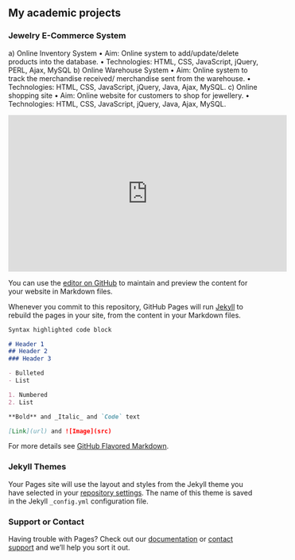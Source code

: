## My academic projects

### Jewelry E-Commerce System

a)	Online Inventory System
  •	Aim: Online system to add/update/delete products into the database.
  •	Technologies: HTML, CSS, JavaScript, jQuery, PERL, Ajax, MySQL
b)	Online Warehouse System
  •	Aim: Online system to track the merchandise received/ merchandise sent from the warehouse.
  •	Technologies: HTML, CSS, JavaScript, jQuery, Java, Ajax, MySQL.
c)	Online shopping site 
  •	Aim: Online website for customers to shop for jewellery.
  •	Technologies: HTML, CSS, JavaScript, jQuery, Java, Ajax, MySQL.

<iframe width="560" height="315" src="https://www.youtube.com/watch?v=2_N-PCs9n9Q&t=7s" frameborder="0" allow="autoplay; encrypted-media" allowfullscreen></iframe>


You can use the [editor on GitHub](https://github.com/nehalchaudhary/academicProjects/edit/master/README.md) to maintain and preview the content for your website in Markdown files.

Whenever you commit to this repository, GitHub Pages will run [Jekyll](https://jekyllrb.com/) to rebuild the pages in your site, from the content in your Markdown files.


```markdown
Syntax highlighted code block

# Header 1
## Header 2
### Header 3

- Bulleted
- List

1. Numbered
2. List

**Bold** and _Italic_ and `Code` text

[Link](url) and ![Image](src)
```

For more details see [GitHub Flavored Markdown](https://guides.github.com/features/mastering-markdown/).

### Jekyll Themes

Your Pages site will use the layout and styles from the Jekyll theme you have selected in your [repository settings](https://github.com/nehalchaudhary/academicProjects/settings). The name of this theme is saved in the Jekyll `_config.yml` configuration file.

### Support or Contact

Having trouble with Pages? Check out our [documentation](https://help.github.com/categories/github-pages-basics/) or [contact support](https://github.com/contact) and we’ll help you sort it out.
